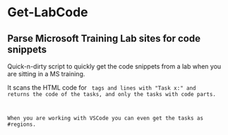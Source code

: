 # Get-LabCode
## Parse Microsoft Training Lab sites for code snippets

Quick-n-dirty script to quickly get the code snippets from a lab when you are sitting in a MS training.

It scans the HTML code for <code> tags and lines with "Task x:" and returns the code of the tasks, and only the tasks with code parts.

When you are working with VSCode you can even get the tasks as #regions.

